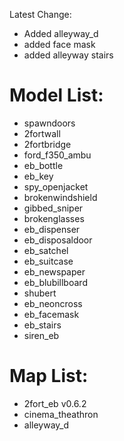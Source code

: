 Latest Change: 
* Added alleyway_d
* added face mask
* added alleyway stairs

# Model List:

* spawndoors
* 2fortwall
* 2fortbridge
* ford_f350_ambu
* eb_bottle
* eb_key
* spy_openjacket
* brokenwindshield
* gibbed_sniper
* brokenglasses
* eb_dispenser
* eb_disposaldoor
* eb_satchel
* eb_suitcase
* eb_newspaper
* eb_blubillboard
* shubert
* eb_neoncross
* eb_facemask
* eb_stairs
* siren_eb

# Map List:

* 2fort_eb v0.6.2
* cinema_theathron
* alleyway_d

